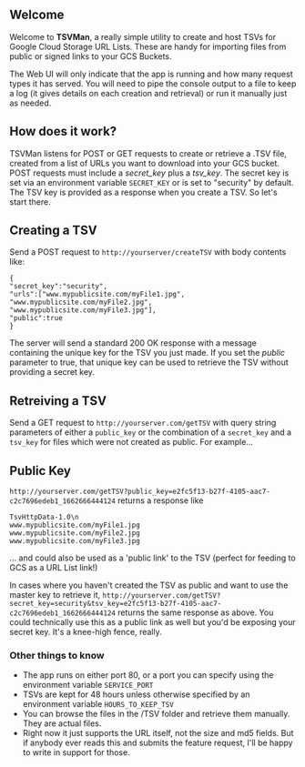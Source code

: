 ## Welcome

Welcome to **TSVMan**, a really simple utility to create and host TSVs for Google Cloud Storage URL Lists. 
These are handy for importing files from public or signed links to your GCS Buckets.

The Web UI will only indicate that the app is running and how many request types it has served. 
You will need to pipe the console output to a file to keep a log (it gives details on each creation and retrieval) 
or run it manually just as needed.

## How does it work?

TSVMan listens for POST or GET requests to create or retrieve a .TSV file, created from a list of URLs you want to download into your GCS bucket.
POST requests must include a *secret_key* plus a *tsv_key*. The secret key is set via an environment variable `SECRET_KEY` 
or is set to "security" by default. The TSV key is provided as a response when you create a TSV. So let's start there.

## Creating a TSV

Send a POST request to `http://yourserver/createTSV` with body contents like:

```
{
"secret_key":"security",
"urls":["www.mypublicsite.com/myFile1.jpg", "www.mypublicsite.com/myFile2.jpg", "www.mypublicsite.com/myFile3.jpg"],
"public":true
}
```

The server will send a standard 200 OK response with a message containing the unique key for the TSV you just made. If you set the *public* parameter
to true, that unique key can be used to retrieve the TSV without providing a secret key.

## Retreiving a TSV

Send a GET request to `http://yourserver.com/getTSV` with query string parameters of either a `public_key` or the combination of a `secret_key` 
and a `tsv_key` for files which were not created as public. For example...

## Public Key

`http://yourserver.com/getTSV?public_key=e2fc5f13-b27f-4105-aac7-c2c7696edeb1_1662666444124` returns a response like

```
TsvHttpData-1.0\n
www.mypublicsite.com/myFile1.jpg
www.mypublicsite.com/myFile2.jpg
www.mypublicsite.com/myFile3.jpg
```

... and could also be used as a 'public link' to the TSV (perfect for feeding to GCS as a URL List link!)

In cases where you haven't created the TSV as public and want to use the master key to retrieve it, `http://yourserver.com/getTSV?secret_key=security&tsv_key=e2fc5f13-b27f-4105-aac7-c2c7696edeb1_1662666444124` returns the same response as above. You could technically use this as a public link as well but you'd be exposing your secret key. It's a knee-high fence, really.

### Other things to know

* The app runs on either port 80, or a port you can specify using the environment variable `SERVICE_PORT`
* TSVs are kept for 48 hours unless otherwise specified by an environment variable `HOURS_TO_KEEP_TSV`
* You can browse the files in the /TSV folder and retrieve them manually. They are actual files.
* Right now it just supports the URL itself, not the size and md5 fields. But if anybody ever reads this and submits the feature request, I'll be happy to write in support for those.
